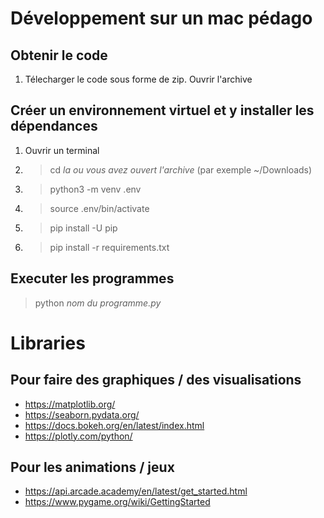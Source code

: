 # Développement sur un mac pédago

## Obtenir le code

1. Télecharger le code sous forme de zip. Ouvrir l'archive

## Créer un environnement virtuel et y installer les dépendances 

1. Ouvrir un terminal
1. > cd _la ou vous avez ouvert l'archive_ (par exemple ~/Downloads)
1. > python3 -m venv .env
1. > source .env/bin/activate
1. > pip install -U pip
1. > pip install -r requirements.txt

## Executer les programmes

> python _nom du programme.py_

# Libraries

## Pour faire des graphiques / des visualisations 

- https://matplotlib.org/
- https://seaborn.pydata.org/
- https://docs.bokeh.org/en/latest/index.html
- https://plotly.com/python/

## Pour les animations / jeux

- https://api.arcade.academy/en/latest/get_started.html
- https://www.pygame.org/wiki/GettingStarted

